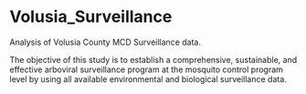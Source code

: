 # Volusia_Surveillance
Analysis of Volusia County MCD Surveillance data.

The objective of this study is to establish a comprehensive, sustainable, and effective arboviral surveillance
program at the mosquito control program level by using all available environmental and biological
surveillance data.
